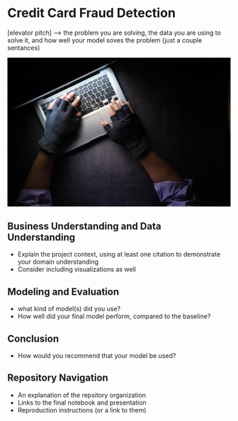 # Credit Card Fraud Detection
[elevator pitch] --> the problem you are solving, the data you are using to solve it, and how well your model soves the problem (just a couple sentances)

![Hacker stealing data](Images/fraudster.jpg)

## Business Understanding and Data Understanding
- Explain the project context, using at least one citation to demonstrate your domain understanding
- Consider including visualizations as well

## Modeling and Evaluation
- what kind of model(s) did you use?
- How well did your final model perform, compared to the baseline?

## Conclusion
- How would you recommend that your model be used?

## Repository Navigation
- An explanation of the repsitory organization
- Links to the final notebook and presentation
- Reproduction instructions (or a link to them)